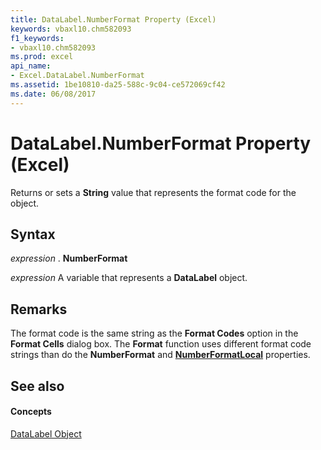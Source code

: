```yaml
---
title: DataLabel.NumberFormat Property (Excel)
keywords: vbaxl10.chm582093
f1_keywords:
- vbaxl10.chm582093
ms.prod: excel
api_name:
- Excel.DataLabel.NumberFormat
ms.assetid: 1be10810-da25-588c-9c04-ce572069cf42
ms.date: 06/08/2017
---
```



# DataLabel.NumberFormat Property (Excel)

Returns or sets a  **String** value that represents the format code for the object.


## Syntax

 _expression_ . **NumberFormat**

 _expression_ A variable that represents a **DataLabel** object.


## Remarks

The format code is the same string as the  **Format Codes** option in the **Format Cells** dialog box. The **Format** function uses different format code strings than do the **NumberFormat** and **[NumberFormatLocal](Excel.DataLabel.NumberFormatLocal.md)** properties.


## See also


#### Concepts


[DataLabel Object](Excel.DataLabel(objec).md)

